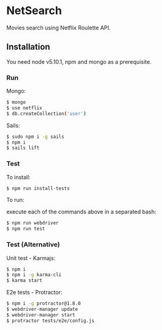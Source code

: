 # NetSearch

Movies search using Netflix Roulette API.

## Installation

You need node v5.10.1, npm and mongo as a prerequisite.

### Run

Mongo:
```sh
$ mongo
$ use netflix
$ db.createCollection('user')
```

Sails:
```sh
$ sudo npm i -g sails
$ npm i
$ sails lift
```

### Test

To install:
```sh
$ npm run install-tests
```

To run:

execute each of the commands above in a separated bash:
```sh
$ npm run webdriver
$ npm run test
```

### Test (Alternative)

Unit test - Karmajs:
```sh
$ npm i
$ npm i -g karma-cli
$ karma start
```

E2e tests - Protractor:
```sh
$ npm i -g protractor@1.8.0
$ webdriver-manager update
$ webdriver-manager start
$ protractor tests/e2e/config.js
```